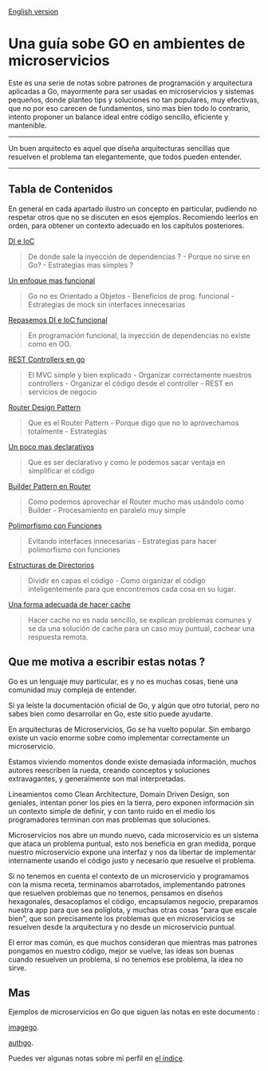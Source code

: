 [English version](https://github.com/nmarsollier/go_index/blob/main/README_en.md)

# Una guía sobe GO en ambientes de microservicios

Este es una serie de notas sobre patrones de programación y arquitectura aplicadas a Go, mayormente para ser usadas en microservicios y sistemas pequeños, donde planteo tips y soluciones no tan populares, muy efectivas, que no por eso carecen de fundamentos, sino mas bien todo lo contrario, intento proponer un balance ideal entre código sencillo, eficiente y mantenible.

---

Un buen arquitecto es aquel que diseña arquitecturas sencillas que resuelven el problema tan elegantemente, que todos pueden entender.

---

## Tabla de Contenidos

En general en cada apartado ilustro un concepto en particular, pudiendo no respetar otros que no se discuten en esos ejemplos. Recomiendo leerlos en orden, para obtener un contexto adecuado en los capítulos posteriores.

[DI e IoC](https://github.com/nmarsollier/go_di_ioc/blob/main/README.md)

> De donde sale la inyección de dependencias ? - Porque no sirve en Go? - Estrategias mas simples ?

[Un enfoque mas funcional](https://github.com/nmarsollier/go_functional/blob/main/README.md)

> Go no es Orientado a Objetos - Beneficios de prog. funcional - Estrategias de mock sin interfaces innecesarias

[Repasemos DI e IoC funcional](https://github.com/nmarsollier/go_di_ioc2/blob/main/README.md)

> En programación funcional, la inyección de dependencias no existe como en OO.

[REST Controllers en go](https://github.com/nmarsollier/go_rest_controller/blob/main/README.md)

> El MVC simple y bien explicado - Organizar correctamente nuestros controllers - Organizar el código desde el controller - REST en servicios de negocio

[Router Design Pattern](https://github.com/nmarsollier/go_router_design/blob/main/README.md)

> Que es el Router Pattern - Porque digo que no lo aprovechamos totalmente - Estrategias

[Un poco mas declarativos](https://github.com/nmarsollier/go_declarative/blob/main/README.md)

> Que es ser declarativo y como le podemos sacar ventaja en simplificar el código

[Builder Pattern en Router](https://github.com/nmarsollier/go_router_builder/blob/main/README.md)

> Como podemos aprovechar el Router mucho mas usándolo como Builder - Procesamiento en paralelo muy simple

[Polimorfismo con Funciones](https://github.com/nmarsollier/go_functional_polimorfism/blob/main/README.md)

> Evitando interfaces innecesarias - Estrategias para hacer polimorfismo con funciones

[Estructuras de Directorios](https://github.com/nmarsollier/go_directories/blob/main/README.md)

> Dividir en capas el código - Como organizar el código inteligentemente para que encontremos cada cosa en su lugar.

[Una forma adecuada de hacer cache](https://github.com/nmarsollier/go_cache/blob/main/README.md)

> Hacer cache no es nada sencillo, se explican problemas comunes y se da una solución de cache para un caso muy puntual, cachear una respuesta remota.

## Que me motiva a escribir estas notas ?

Go es un lenguaje muy particular, es y no es muchas cosas, tiene una comunidad muy compleja de entender.

Si ya leíste la documentación oficial de Go, y algún que otro tutorial, pero no sabes bien como desarrollar en Go, este sitio puede ayudarte.

En arquitecturas de Microservicios, Go se ha vuelto popular. Sin embargo existe un vacío enorme sobre como implementar correctamente un microservicio.

Estamos viviendo momentos donde existe demasiada información, muchos autores reescriben la rueda, creando conceptos y soluciones extravagantes, y generalmente son mal interpretadas.

Lineamientos como Clean Architecture, Domain Driven Design, son geniales, intentan poner los pies en la tierra, pero exponen información sin un contexto simple de definir, y con tanto ruido en el medio los programadores terminan con mas problemas que soluciones.

Microservicios nos abre un mundo nuevo, cada microservicio es un sistema que ataca un problema puntual, esto nos beneficia en gran medida, porque nuestro microservicio expone una interfaz y nos da libertar de implementar internamente usando el código justo y necesario que resuelve el problema.

Si no tenemos en cuenta el contexto de un microservicio y programamos con la misma receta, terminamos abarrotados, implementando patrones que resuelven problemas que no tenemos, pensamos en diseños hexagonales, desacoplamos el código, encapsulamos negocio, preparamos nuestra app para que sea políglota, y muchas otras cosas "para que escale bien", que son precisamente los problemas que en microservicios se resuelven desde la arquitectura y no desde un microservicio puntual.

El error mas común, es que muchos consideran que mientras mas patrones pongamos en nuestro código, mejor se vuelve, las ideas son buenas cuando resuelven un problema, si no tenemos ese problema, la idea no sirve.

## Mas

Ejemplos de microservicios en Go que siguen las notas en este documento :

[imagego](https://github.com/nmarsollier/imagego).

[authgo](https://github.com/nmarsollier/authgo).

Puedes ver algunas notas sobre mi perfil en [el indice](https://github.com/nmarsollier/index).

```

```
